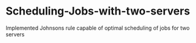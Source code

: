 # Scheduling-Jobs-with-two-servers
Implemented Johnsons rule capable of optimal scheduling of jobs for two servers
